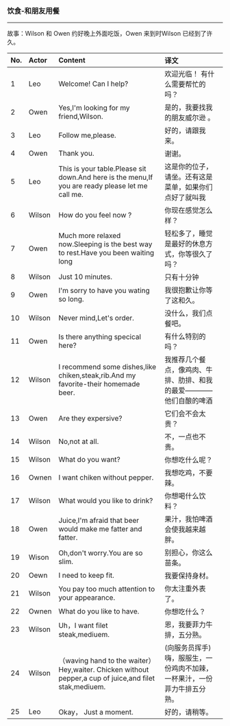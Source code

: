 ### 饮食-和朋友用餐

---

故事：Wilson 和 Owen 约好晚上外面吃饭，Owen 来到时Wilson 已经到了许久。

| No. | Actor  | Content                                                                                                | 译文 |
|:----|:-------|:-------------------------------------------------------------------------------------------------------|:--|
| 1   | Leo    | Welcome! Can I help?                                                                                   | 欢迎光临！ 有什么需要帮忙的吗？ |
| 2   | Owen   | Yes,I'm looking for my friend,Wilson.                                                                  | 是的，我要找我的朋友威尔逊 。 |
| 3   | Leo    | Follow me,please.                                                                                      | 好的，请跟我来。 |
| 4   | Owen   | Thank you.                                                                                             | 谢谢。 |
| 5   | Leo    | This is your table.Please sit down.And here is the menu,If you are ready please let me call me.        | 这是你的位子，请坐。还有这是菜单，如果你们点好了就叫我 |
| 6   | Wilson | How do you feel now ?                                                                                  | 你现在感觉怎么样？ |
| 7   | Owen   | Much more relaxed now.Sleeping is the best way to rest.Have you been waiting long                      | 轻松多了，睡觉是最好的休息方式，你等很久了吗？ |
| 8   | Wilson | Just 10 minutes.                                                                                       | 只有十分钟 |
| 9   | Owen   | I'm sorry to have you wating so long.                                                                  | 我很抱歉让你等了这和久。 |
| 10  | Wilson | Never mind,Let's order.                                                                                | 没什么，我们点餐吧。 |
| 11  | Owen   | Is there anything specical here?                                                                       | 有什么特别的吗？ |
| 12  | Wilson | I recommend some dishes,like chiken,steak,rib.And my favorite-their homemade beer.                     | 我推荐几个餐点，像鸡肉、牛排、肋排、和我的最爱————他们自酿的啤酒 |
| 13  | Owen   | Are they expersive?                                                                                    | 它们会不会太贵？ |
| 14  | Wilson | No,not at all.                                                                                         | 不，一点也不贵。 |
| 15  | Wilson | What do you want?                                                                                      | 你想吃什么呢？ |
| 16  | Ownen  | I want chiken without pepper.                                                                          | 我想吃鸡，不要辣。 |
| 17  | Wilson | What would you like to drink?                                                                          | 你想喝什么饮料？ |
| 18  | Owen   | Juice,I'm afraid that beer would make me fatter and fatter.                                            | 果汁，我怕啤酒会使我越来越胖。 |
| 19  | Wison  | Oh,don't worry.You are so slim.                                                                        | 别担心，你这么苗条。 |
| 20  | Oewn   | I need to keep fit.                                                                                    | 我要保持身材。 |
| 21  | Wilson | You pay too much attention to your appearance.                                                         | 你太注重外表了。 |
| 22  | Ownen  | What do you like to have.                                                                              | 你想吃什么？ |
| 23  | Wilson | Uh，I want filet steak,mediuem.                                                                        | 恩，我要菲力牛排，五分熟。 |
| 24  | Wilson | （waving hand to the waiter）Hey,waiter. Chicken without pepper,a cup of juice,and filet stak,mediuem. | (向服务员挥手)嗨，服服生，一份鸡肉不加辣，一杯果汁，一份菲力牛排五分熟。 |
| 25  | Leo    | Okay， Just a moment.                                                                                  | 好的，请稍等。 |
